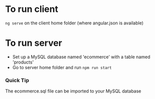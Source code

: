 # To run client
`ng serve` on the client home folder (where angular.json is available)

# To run server
- Set up a MySQL database named 'ecommerce' with a table named 'products'
- Go to server home folder and run `npm run start`

### Quick Tip
The ecommerce.sql file can be imported to your MySQL database
